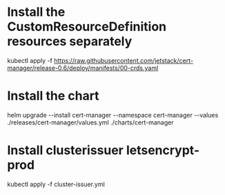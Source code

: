 # Install the CustomResourceDefinition resources separately
kubectl apply -f https://raw.githubusercontent.com/jetstack/cert-manager/release-0.6/deploy/manifests/00-crds.yaml

# Install the chart
helm upgrade --install cert-manager --namespace cert-manager --values ./releases/cert-manager/values.yml ./charts/cert-manager

# Install clusterissuer letsencrypt-prod
kubectl apply -f cluster-issuer.yml
